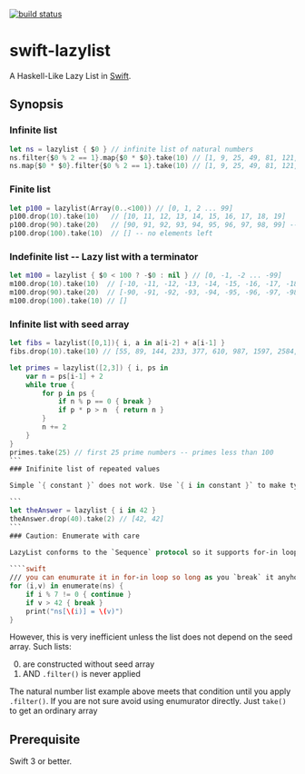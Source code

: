 [![build status](https://secure.travis-ci.org/dankogai/swift-lazylist.png)](http://travis-ci.org/dankogai/swift-lazylist)

# swift-lazylist

A Haskell-Like Lazy List in [Swift].

[Swift]: https://developer.apple.com/swift/

## Synopsis

### Infinite list
````swift
let ns = lazylist { $0 } // infinite list of natural numbers
ns.filter{$0 % 2 == 1}.map{$0 * $0}.take(10) // [1, 9, 25, 49, 81, 121, 169, 225, 289, 361]
ns.map{$0 * $0}.filter{$0 % 2 == 1}.take(10) // [1, 9, 25, 49, 81, 121, 169, 225, 289, 361]
````
### Finite list
````swift
let p100 = lazylist(Array(0..<100)) // [0, 1, 2 ... 99]
p100.drop(10).take(10)   // [10, 11, 12, 13, 14, 15, 16, 17, 18, 19]
p100.drop(90).take(20)   // [90, 91, 92, 93, 94, 95, 96, 97, 98, 99] -- only 10
p100.drop(100).take(10)  // [] -- no elements left
````
### Indefinite list -- Lazy list with a terminator
````swift
let m100 = lazylist { $0 < 100 ? -$0 : nil } // [0, -1, -2 ... -99]
m100.drop(10).take(10)  // [-10, -11, -12, -13, -14, -15, -16, -17, -18, -19]
m100.drop(90).take(20)  // [-90, -91, -92, -93, -94, -95, -96, -97, -98, -99]
m100.drop(100).take(10) // []
````
### Infinite list with seed array
````swift
let fibs = lazylist([0,1]){ i, a in a[i-2] + a[i-1] }
fibs.drop(10).take(10) // [55, 89, 144, 233, 377, 610, 987, 1597, 2584, 4181] -- F10...F19
````
````swift
let primes = lazylist([2,3]) { i, ps in
    var n = ps[i-1] + 2
    while true {
        for p in ps {
            if n % p == 0 { break }
            if p * p > n  { return n }
        }
        n += 2
    }
}
primes.take(25) // first 25 prime numbers -- primes less than 100
```
### Inifinite list of repeated values

Simple `{ constant }` does not work. Use `{ i in constant }` to make type inference happy.

```
let theAnswer = lazylist { i in 42 }
theAnswer.drop(40).take(2) // [42, 42]
```
### Caution: Enumerate with care

LazyList conforms to the `Sequence` protocol so it supports for-in loop like this:
    
````swift
/// you can enumurate it in for-in loop so long as you `break` it anyhow
for (i,v) in enumerate(ns) {
    if i % 7 != 0 { continue }
    if v > 42 { break }
    print("ns[\(i)] = \(v)")
}
````

However, this is very inefficient unless the list does not depend on the seed array.
Such lists:

0. are constructed without seed array
1. AND  `.filter()` is never applied

The natural number list example above meets that condition until you apply `.filter()`.
If you are not sure avoid using enumurator directly.  Just `take()` to get an ordinary array

## Prerequisite

Swift 3 or better.
